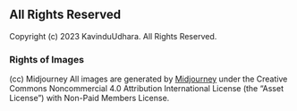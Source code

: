 ## All Rights Reserved

Copyright (c) 2023 KavinduUdhara. All Rights Reserved.


### Rights of Images

(cc) Midjourney
All images are generated by [Midjourney](https://midjourney.com/) under the Creative Commons Noncommercial 4.0 Attribution International License (the “Asset License”) with Non-Paid Members License.

